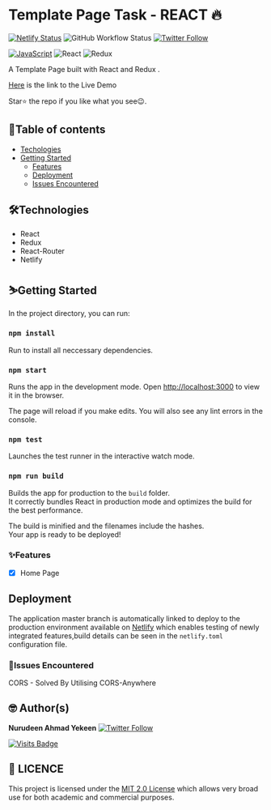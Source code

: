 # Template Page Task - REACT 🔥

[![Netlify Status](https://api.netlify.com/api/v1/badges/ac318cf7-3b66-44f1-b18b-4b283dca4809/deploy-status)](https://app.netlify.com/sites/formplus-task/deploys) ![GitHub Workflow Status](https://img.shields.io/github/workflow/status/nuksi911/FormPlus/Template-Home)
[![Twitter Follow](https://img.shields.io/twitter/follow/nurudeenyekeen1?style=social)](https://twitter.com/nurudeenyekeen1)

[![JavaScript](https://img.shields.io/badge/-JavaScript-fff?&logo=JavaScript&logoColor=ddc508)]()
![React](https://img.shields.io/badge/-React-fff?&logo=React)
![Redux](https://img.shields.io/badge/-Redux-fff?&logo=Redux&logoColor=764abc)

A Template Page built with React and Redux . 

[Here](https://formplus-task.netlify.app/) is the link to the Live Demo

Star⭐ the repo if you like what you see😉.

## 📖Table of contents

- [Techologies](#technologies)
- [Getting Started](#getting-started)
  - [Features](#features)
  - [Deployment](#deployment)
  - [Issues Encountered](#issue-encountered)

## 🛠️Technologies

- React
- Redux
- React-Router
- Netlify

## ⛷️Getting Started

In the project directory, you can run:

### `npm install`

Run to install all neccessary dependencies.

### `npm start`

Runs the app in the development mode.
Open [http://localhost:3000](http://localhost:3000) to view it in the browser.

The page will reload if you make edits.
You will also see any lint errors in the console.

### `npm test`

Launches the test runner in the interactive watch mode.

### `npm run build`

Builds the app for production to the `build` folder.\
It correctly bundles React in production mode and optimizes the build for the best performance.

The build is minified and the filenames include the hashes.\
Your app is ready to be deployed!

### ✨Features

- [x] Home Page

## Deployment

The application master branch is automatically linked to deploy to the production environment available on [Netlify](https://formplus-task.netlify.app) which enables
testing of newly integrated features,build details can be seen in the `netlify.toml` configuration file.

### 📮Issues Encountered

CORS - Solved By Utilising CORS-Anywhere

## 🤓 Author(s)

**Nurudeen Ahmad Yekeen** [![Twitter Follow](https://img.shields.io/twitter/follow/nurudeenyekeen1?style=social)](https://twitter.com/nurudeenyekeen1)

[![Visits Badge](https://badges.pufler.dev/visits/NUksi911/FormPlus)](https://badges.pufler.dev)

## 🔖 LICENCE

This project is licensed under the [MIT 2.0 License](LICENSE) which allows very broad use for both academic and commercial purposes.

